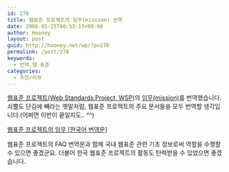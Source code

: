```yaml
---
id: 278
title: 웹표준 프로젝트의 임무(mission) 번역
date: 2006-05-25T00:53:13+09:00
author: Hooney
layout: post
guid: http://hooney.net/wp/?p=278
permalink: /post/278
keywords:
  - 번역,웹 표준
categories:
  - 추천/리뷰
---
```

[웹표준 프로젝트(Web Standards Project, WSP)](http://www.webstandards.org/)의 [임무(mission)](http://www.webstandards.org/about/mission/)를 번역했습니다. 쇠뿔도 단김에 빼라는 옛말처럼, 웹표준 프로젝트의 주요 문서들을 모두 번역할 생각입니다.(어쩌면 이번이 끝일지도.. ^^)

[웹표준 프로젝트의 임무 [한국어 번역문]](/files/trans/ws-mission.htm)

웹표준 프로젝트의 FAQ 번역문과 함께 국내 웹표준 관련 기초 정보로써 역할을 수행할 수 있으면 좋겠군요. 더불어 한국 웹표준 프로젝트의 활동도 탄력받을 수 있었으면 좋겠습니다.